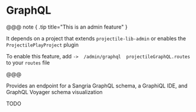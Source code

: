 # GraphQL

@@@ note { .tip title="This is an admin feature" }

It depends on a project that extends `projectile-lib-admin` or enables the `ProjectilePlayProject` plugin

To enable this feature, add `->  /admin/graphql  projectileGraphQL.routes` to your `routes` file

@@@


Provides an endpoint for a Sangria GraphQL schema, a GraphiQL IDE, and GraphQL Voyager schema visualization

TODO
